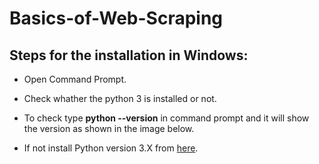 # Basics-of-Web-Scraping

## Steps for the installation in Windows:
- Open Command Prompt.
- Check whather the python 3 is installed or not.
- To check type **python --version** in command prompt and it will show the version as shown in the image below.

- If not install Python version 3.X from [here](https://www.python.org/downloads/).
